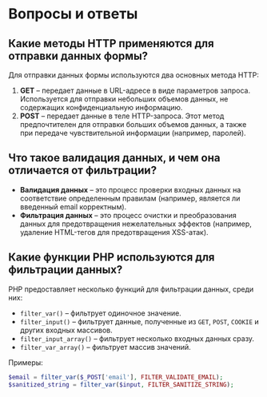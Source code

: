 # Вопросы и ответы

## Какие методы HTTP применяются для отправки данных формы?

Для отправки данных формы используются два основных метода HTTP:

1. **GET** – передает данные в URL-адресе в виде параметров запроса. Используется для отправки небольших объемов данных, не содержащих конфиденциальную информацию.
2. **POST** – передает данные в теле HTTP-запроса. Этот метод предпочтителен для отправки больших объемов данных, а также при передаче чувствительной информации (например, паролей).

## Что такое валидация данных, и чем она отличается от фильтрации?

- **Валидация данных** – это процесс проверки входных данных на соответствие определенным правилам (например, является ли введенный email корректным).
- **Фильтрация данных** – это процесс очистки и преобразования данных для предотвращения нежелательных эффектов (например, удаление HTML-тегов для предотвращения XSS-атак).

## Какие функции PHP используются для фильтрации данных?

PHP предоставляет несколько функций для фильтрации данных, среди них:

- `filter_var()` – фильтрует одиночное значение.
- `filter_input()` – фильтрует данные, полученные из `GET`, `POST`, `COOKIE` и других входных массивов.
- `filter_input_array()` – фильтрует несколько входных данных сразу.
- `filter_var_array()` – фильтрует массив значений.

Примеры:
```php
$email = filter_var($_POST['email'], FILTER_VALIDATE_EMAIL);
$sanitized_string = filter_var($input, FILTER_SANITIZE_STRING);
